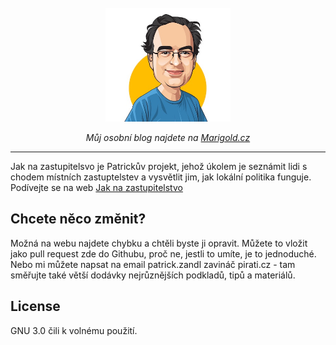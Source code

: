 <div align="center">
  <br>
  <img src="/images/patrick-mensi.jpg" alt="Patrick" width="200"/>
  <br>  
  <p align="center">
    <i>Můj osobní blog najdete na <a href="https://www.marigold.cz">Marigold.cz</a></i>
  </p>
</div>

---

Jak na zastupitelsvo je Patrickův projekt, jehož úkolem je seznámit lidi s chodem místních zastuptelstev a vysvětlit jim, jak lokální politika funguje. Podívejte se na web [Jak na zastupitelstvo](https://www.jaknazastupitelstvo.cz)

## Chcete něco změnit?

Možná na webu najdete chybku a chtěli byste ji opravit. Můžete to vložit jako pull request zde do Githubu, proč ne, jestli to umíte, je to jednoduché. Nebo mi můžete napsat na email patrick.zandl zavináč pirati.cz - tam směřujte také větší dodávky nejrůznějších podkladů, tipů a materiálů.


## License

GNU 3.0 čili k volnému použití.
